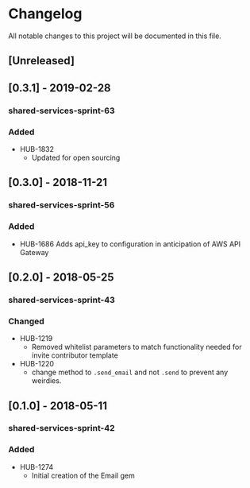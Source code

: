 # Changelog
All notable changes to this project will be documented in this file.

## [Unreleased]

## [0.3.1] - 2019-02-28
### shared-services-sprint-63
### Added
  - HUB-1832
    - Updated for open sourcing

## [0.3.0] - 2018-11-21
### shared-services-sprint-56
### Added
  - HUB-1686 Adds api_key to configuration in anticipation of AWS API Gateway

## [0.2.0] - 2018-05-25
### shared-services-sprint-43
### Changed
  - HUB-1219
    - Removed whitelist parameters to match functionality needed for invite contributor template
  - HUB-1220
    - change method to `.send_email` and not `.send` to prevent any weirdies.

## [0.1.0] - 2018-05-11
### shared-services-sprint-42
### Added
  - HUB-1274
    - Initial creation of the Email gem
